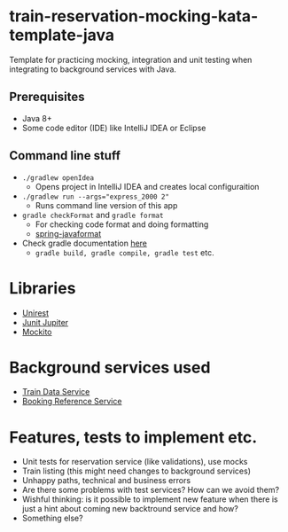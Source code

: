 # train-reservation-mocking-kata-template-java
Template for practicing mocking, integration and unit testing when integrating to background services with Java.

## Prerequisites
* Java 8+
* Some code editor (IDE) like IntelliJ IDEA or Eclipse

## Command line stuff
* `./gradlew openIdea`
    * Opens project in IntelliJ IDEA and creates local configuraition
* `./gradlew run --args="express_2000 2"` 
    * Runs command line version of this app
*  `gradle checkFormat` and `gradle format`
    * For checking code format and doing formatting
    * [spring-javaformat](https://github.com/spring-io/spring-javaformat)
* Check gradle documentation [here](https://docs.gradle.org/current/userguide/userguide.html)
    * `gradle build, gradle compile, gradle test` etc.

# Libraries
* [Unirest](http://kong.github.io/unirest-java/)
* [Junit Jupiter](https://junit.org/junit5/docs/current/user-guide/)
* [Mockito](https://site.mockito.org/)

# Background services used
* [Train Data Service](https://github.com/jwiberg/train-data-service)
* [Booking Reference Service](https://github.com/jwiberg/booking-reference-service)

# Features, tests to implement etc.
* Unit tests for reservation service (like validations), use mocks
* Train listing (this might need changes to background services)
* Unhappy paths, technical and business errors
* Are there some problems with test services? How can we avoid them?
* Wishful thinking: is it possible to implement new feature when there is just a hint about coming new backtround service and how?
* Something else?
